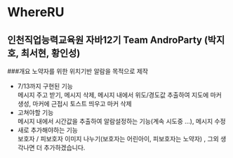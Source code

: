 # WhereRU
## 인천직업능력교육원 자바12기 Team AndroParty (박지호, 최서현, 황인성)
###개요
노약자를 위한 위치기반 알람을 목적으로 제작
* 7/13까지 구현된 기능          
메시지 주고 받기, 메시지 삭제, 메시지 내에서 위도/경도값 추출하여 지도에 마커 생성, 마커에 근접시 토스트 띄우고 마커 삭제
* 고쳐야할 기능           
메시지 내에서 시간값을 추출하여 알람설정하는 기능(계속 시도중 ...), 메시지 수정
* 새로 추가해야하는 기능         
보호자 / 피보호자 이미지 나누기(보호자는 어린아이, 피보호자는 노약자) , 그외 생각나면 더 추가하겠습니다.
